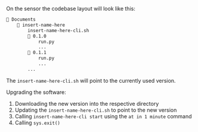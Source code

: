 On the sensor the codebase layout will look like this:

```bash
📁 Documents
    📁 insert-name-here
        insert-name-here-cli.sh
        📁 0.1.0
            run.py
            ...
        📁 0.1.1
            run.py
            ...
        ...
```

The `insert-name-here-cli.sh` will point to the currently used version.

Upgrading the software:

1. Downloading the new version into the respective directory
2. Updating the `insert-name-here-cli.sh` to point to the new version
3. Calling `insert-name-here-cli start` using the `at in 1 minute` command
4. Calling `sys.exit()`
